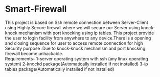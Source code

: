 # Smart-Firewall
This project is based on Ssh remote connection between Server-Client using Highly Secure firewall.where we will secure our Server using knock-knock mechanism with port knocking using ip tables. This project provide the user to login facility from anywhere to any device.There is a opening and closing sequence for user to access remote connection for high Security purpose .Due to knock-knock mechanism and port knocking firewall become unhackable.   
Requirements-
1-server operating system with ssh  (any linux operating system)
2-knockd package(Automatically installed if not installed)
3-ip tables package(Automatically installed if not installed)
